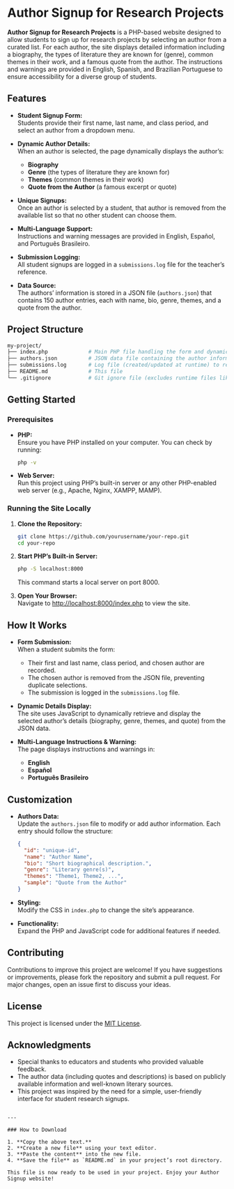 


# Author Signup for Research Projects

**Author Signup for Research Projects** is a PHP-based website designed to allow students to sign up for research projects by selecting an author from a curated list. For each author, the site displays detailed information including a biography, the types of literature they are known for (genre), common themes in their work, and a famous quote from the author. The instructions and warnings are provided in English, Spanish, and Brazilian Portuguese to ensure accessibility for a diverse group of students.

## Features

- **Student Signup Form:**  
  Students provide their first name, last name, and class period, and select an author from a dropdown menu.

- **Dynamic Author Details:**  
  When an author is selected, the page dynamically displays the author’s:
  - **Biography**
  - **Genre** (the types of literature they are known for)
  - **Themes** (common themes in their work)
  - **Quote from the Author** (a famous excerpt or quote)

- **Unique Signups:**  
  Once an author is selected by a student, that author is removed from the available list so that no other student can choose them.

- **Multi-Language Support:**  
  Instructions and warning messages are provided in English, Español, and Português Brasileiro.

- **Submission Logging:**  
  All student signups are logged in a `submissions.log` file for the teacher’s reference.

- **Data Source:**  
  The authors’ information is stored in a JSON file (`authors.json`) that contains 150 author entries, each with name, bio, genre, themes, and a quote from the author.

## Project Structure

```bash
my-project/
├── index.php             # Main PHP file handling the form and dynamic display
├── authors.json          # JSON data file containing the author information (150 entries)
├── submissions.log       # Log file (created/updated at runtime) to record signups
├── README.md             # This file
└── .gitignore            # Git ignore file (excludes runtime files like submissions.log)
```

## Getting Started

### Prerequisites

- **PHP:**  
  Ensure you have PHP installed on your computer. You can check by running:
  ```bash
  php -v
  ```

- **Web Server:**  
  Run this project using PHP’s built-in server or any other PHP-enabled web server (e.g., Apache, Nginx, XAMPP, MAMP).

### Running the Site Locally

1. **Clone the Repository:**
   ```bash
   git clone https://github.com/yourusername/your-repo.git
   cd your-repo
   ```

2. **Start PHP’s Built-in Server:**
   ```bash
   php -S localhost:8000
   ```
   This command starts a local server on port 8000.

3. **Open Your Browser:**  
   Navigate to [http://localhost:8000/index.php](http://localhost:8000/index.php) to view the site.

## How It Works

- **Form Submission:**  
  When a student submits the form:
  - Their first and last name, class period, and chosen author are recorded.
  - The chosen author is removed from the JSON file, preventing duplicate selections.
  - The submission is logged in the `submissions.log` file.

- **Dynamic Details Display:**  
  The site uses JavaScript to dynamically retrieve and display the selected author’s details (biography, genre, themes, and quote) from the JSON data.

- **Multi-Language Instructions & Warning:**  
  The page displays instructions and warnings in:
  - **English**
  - **Español**
  - **Português Brasileiro**

## Customization

- **Authors Data:**  
  Update the `authors.json` file to modify or add author information. Each entry should follow the structure:
  ```json
  {
    "id": "unique-id",
    "name": "Author Name",
    "bio": "Short biographical description.",
    "genre": "Literary genre(s)",
    "themes": "Theme1, Theme2, ...",
    "sample": "Quote from the Author"
  }
  ```

- **Styling:**  
  Modify the CSS in `index.php` to change the site’s appearance.

- **Functionality:**  
  Expand the PHP and JavaScript code for additional features if needed.

## Contributing

Contributions to improve this project are welcome! If you have suggestions or improvements, please fork the repository and submit a pull request. For major changes, open an issue first to discuss your ideas.

## License

This project is licensed under the [MIT License](LICENSE).

## Acknowledgments

- Special thanks to educators and students who provided valuable feedback.
- The author data (including quotes and descriptions) is based on publicly available information and well-known literary sources.
- This project was inspired by the need for a simple, user-friendly interface for student research signups.

```

---

### How to Download

1. **Copy the above text.**
2. **Create a new file** using your text editor.
3. **Paste the content** into the new file.
4. **Save the file** as `README.md` in your project’s root directory.

This file is now ready to be used in your project. Enjoy your Author Signup website!